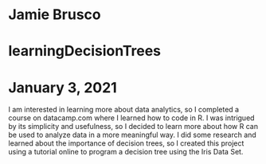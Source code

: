 # Jamie Brusco
# learningDecisionTrees
# January 3, 2021
I am interested in learning more about data analytics, so I completed a course on datacamp.com where I learned how to code in R. I was intrigued by its simplicity and usefulness, so I decided to learn more about how R can be used to analyze data in a more meaningful way. I did some research and learned about the importance of decision trees, so I created this project using a tutorial online to program a decision tree using the Iris Data Set.
